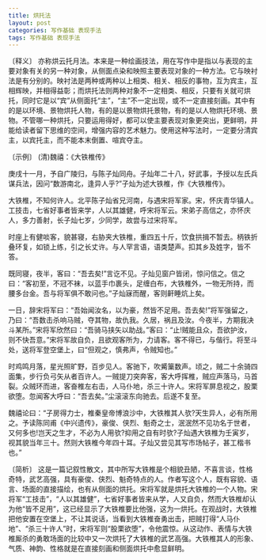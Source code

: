 ```yaml
---
title: 烘托法
layout: post
categories: 写作基础 表现手法
tags: 写作基础 表现手法
---
```


〔释义〕 亦称烘云托月法。本来是一种绘画技法，用在写作中是指以与表现的主要对象有关的另一种对象，从侧面点染和映照主要表现对象的一种方法。它与映衬法是有分别的。映衬法是两种或两种以上相类、相关、相反的事物，互为宾主，互相辉映，并相得益彰；而烘托法则两种对象不一定相类、相反，只要有关就可烘托，同时它是以“宾”从侧面托“主”，“主”不一定出现，或不一定直接刻画。其中有的是以环境、景物烘托人物，有的是以景物烘托景物，有的是以人物烘托环境、景物。不管哪一种烘托，只要运用得好，都可以使主要表现对象更突出，更鲜明，并能给读者留下思维的空间，增强内容的艺术魅力。使用这种写法时，一定要分清宾主，以宾托主，而不能本末倒置、喧宾夺主。

〔示例〕 (清)魏禧：《大铁椎传》

庚戌十一月，予自广陵归，与陈子灿同舟。子灿年二十八，好武事，予授以左氏兵谋兵法，因问“数游南北，逢异人乎?”子灿为述大铁椎，作《大铁椎传》。

大铁椎，不知何许人。北平陈子灿省兄河南，与遇宋将军家。宋，怀庆青华镇人。工技击，七省好事者皆来学，人以其雄健，呼宋将军云。宋弟子高信之，亦怀庆人，多力善射，长子灿七岁，少同学，故尝与过宋将军。

时座上有健啖客，貌甚寝，右胁夹大铁椎，重四五十斤，饮食拱揖不暂去。柄铁折叠环复，如锁上练，引之长丈许。与人罕言语，语类楚声。扣其乡及姓字，皆不答。

既同寝，夜半，客曰：“吾去矣!”言讫不见。子灿见窗户皆闭，惊问信之。信之曰：“客初至，不冠不袜，以蓝手巾裹头，足缠白布，大铁椎外，一物无所持，而腰多台金。吾与将军俱不敢问也。”子灿寐而醒，客则鼾睡炕上矣。

一日，辞宋将军曰：“吾始闻汝名，以为豪，然皆不足用。吾去矣!”将军强留之，乃曰：“吾数击杀响马贼，夺其物，故仇我。久居，祸且及汝。今夜半，方期我决斗某所。”宋将军欣然曰：“吾骑马挟矢以助战。”客曰：“止!贼能且众，吾欲护汝，则不快吾意。”宋将军故自负，且欲观客所为，力请客。客不得已，与偕行。将至斗处，送将军登空堡上，曰“但观之，慎弗声，令贼知也。”

时鸡鸣月落，星光照旷野，百步见人。客驰下，吹觱篥数声。顷之，贼二十余骑四面集，步行负弓矢从者百许人。一贼提刀突奔客，客大呼挥椎，贼应声落马，马首裂。众贼环而进，客奋椎左右击，人马仆地，杀三十许人。宋将军屏息视之，股栗欲堕。忽闻客大呼曰：“吾去矣。”尘滚滚东向驰去。后遂不复至。

魏禧论曰：“子房得力士，椎秦皇帝博浪沙中，大铁椎其人欤?天生异人，必有所用之。予读陈同甫《中兴遗传》，豪俊、侠烈、魁奇之士，泯泯然不见功名于世者，又何多也!岂天之生才，不必为人用欤?抑用之自有时欤?子灿遇大铁椎为壬寅岁，视其貌当年三十。然则大铁椎今年四十耳。子灿又尝见其写市场帖子，甚工楷书也。”

〔简析〕 这是一篇记叙性散文，其中所写大铁椎是个相貌丑陋，不喜言谈，性格奇特，武艺高强，具有豪俊、侠烈、魁奇特点的人。作者写这个人，既有容貌、语言、场面的直接描绘，也有从侧面的烘托。宋将军就是烘托大铁椎的一个人物。宋将军“工技击”，“人以其雄健”，七省好事者皆来从学，人又自负，然而大铁椎却认为他“皆不足用”，这已经显示了大铁椎要比他强，这为一烘托。在观战时，大铁椎把他安置在空堡上，不让其说话，当看到大铁椎奋勇出击，把贼打得“人马仆地”、“杀三十许人”时，宋将军则“股栗欲堕”，令他震惊。从这动作、表情与大铁椎厮杀的勇敢场面的比较中又一次烘托了大铁椎的武艺高强。大铁椎其人的形象、气质、神韵、性格就是在直接刻画和侧面烘托中愈显鲜明。 